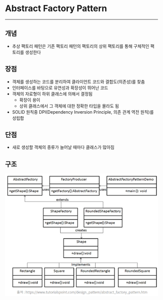 # Abstract Factory Pattern
---
## 개념
- 추상 팩토리 패턴은 기존 팩토리 패턴의 팩토리의 상위 팩토리를 통해 구체적인 팩토리를 생성한다

## 장점
- 객체를 생성하는 코드를 분리하여 클라이언트 코드와 결합도(의존성)를 찾춤
- 인터페이스를 바탕으로 유연성과 확장성이 뛰어난 코드
- 객체의 자료형이 하위 클래스에 의해서 결정됨
    - 확장이 용이
    - 상위 클래스에서 그 객체에 대한 정확한 타입을 몰라도 됨
- SOLID 원칙중 DPI(Dependency Inversion Principle, 의존 관계 역전 원칙)를 성립합

## 단점
- 새로 생성할 객체의 종류가 늘어날 때마다 클래스가 많아짐

## 구조
![class_diagram](img/class_diagram.png)
